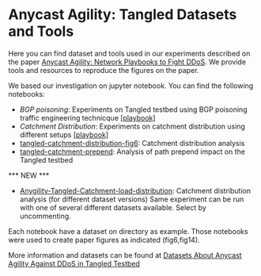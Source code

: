 # Anycast Agility: Tangled Datasets and Tools   

Here you can find dataset and tools used in our experiments described on the paper [Anycast Agility: Network Playbooks to Fight DDoS](https://ant.isi.edu/bib/Rizvi22a.html). We provide tools and resources to reproduce the figures on the paper. 

We based our investigation on jupyter notebook. You can find the following notebooks:

- *BGP poisoning*: Experiments on Tangled testbed using BGP poisoning traffic engineering technicque [[playbook]](https://github.com/LMBertholdo/anygility-pynb-usenix/blob/main/ddos-poison-fig14/graph-poison-path.ipynb) 
- *Catchment Distribution*: Experiments on catchment distribution using different setups [[playbook]](https://github.com/LMBertholdo/anygility-pynb-usenix/blob/main/playbook_analysis/Playbook-Analysis-Tangled-Catchment-load-distribution.ipynb)
- [tangled-catchment-distribution-fig6](https://github.com/LMBertholdo/anygility-pynb-usenix/blob/main/tangled-catchment-distribution-fig6/Tangled-Catchment-load-distribution-usenix-fig6.ipynb): Catchment distribution analysis
- [tangled-catchment-prepend](https://github.com/LMBertholdo/anygility-pynb-usenix/blob/main/tangled-catchment-prepend/Tangled-Catchment-load-distribution.ipynb): Analysis of path prepend impact on the Tangled testbed

*** NEW ***
- [Anygility-Tangled-Catchment-load-distribution](https://github.com/LMBertholdo/anygility-pynb-usenix/blob/main/tangled-catchment-distribution-fig6/Anygility-Tangled-Catchment-load-distribution.ipynb): Catchment distribution analysis (for different dataset versions)
Same experiment can be run with one of several different datasets available. Select by uncommenting.

Each notebook have a dataset on directory as example. Those notebooks were used to create paper figures as indicated (fig6,fig14).

More information and datasets can be found at [Datasets About Anycast Agility Against DDoS in Tangled Testbed](https://ant.isi.edu/datasets/anycast/anycast_against_ddos/tangled/index.html)
